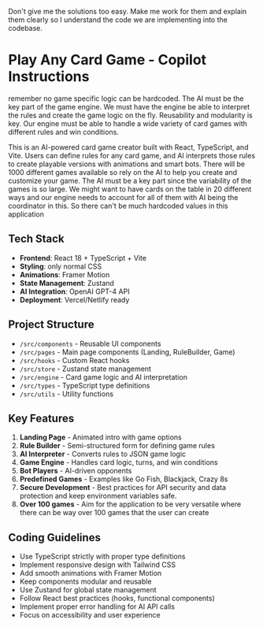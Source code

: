 <!-- Use this file to provide workspace-specific custom instructions to Copilot. For more details, visit https://code.visualstudio.com/docs/copilot/copilot-customization#_use-a-githubcopilotinstructionsmd-file -->

Don't give me the solutions too easy. Make me work for them and explain them clearly so I understand the code we are implementing into the codebase. 

# Play Any Card Game - Copilot Instructions

remember no game specific logic can be hardcoded. The AI must be the key part of the game engine. We must have the engine be able to interpret the rules and create the game logic on the fly.
Reusability and modularity is key.
Our engine must be able to handle a wide variety of card games with different rules and win conditions.

This is an AI-powered card game creator built with React, TypeScript, and Vite. Users can define rules for any card game, and AI interprets those rules to create playable versions with animations and smart bots. There will be 1000 different games available so rely on the AI to help you create and customize your game. The AI must be a key part since the variability of the games is so large. We might want to have cards on the table in 20 different ways and our engine needs to account for all of them with AI being the coordinator in this. So there can't be much hardcoded values in this application

## Tech Stack
- **Frontend**: React 18 + TypeScript + Vite
- **Styling**: only normal CSS
- **Animations**: Framer Motion
- **State Management**: Zustand
- **AI Integration**: OpenAI GPT-4 API
- **Deployment**: Vercel/Netlify ready

## Project Structure
- `/src/components` - Reusable UI components
- `/src/pages` - Main page components (Landing, RuleBuilder, Game)
- `/src/hooks` - Custom React hooks
- `/src/store` - Zustand state management
- `/src/engine` - Card game logic and AI interpretation
- `/src/types` - TypeScript type definitions
- `/src/utils` - Utility functions

## Key Features
1. **Landing Page** - Animated intro with game options
2. **Rule Builder** - Semi-structured form for defining game rules
3. **AI Interpreter** - Converts rules to JSON game logic
4. **Game Engine** - Handles card logic, turns, and win conditions
5. **Bot Players** - AI-driven opponents
6. **Predefined Games** - Examples like Go Fish, Blackjack, Crazy 8s
7. **Secure Development** - Best practices for API security and data protection and keep environment variables safe.
8. **Over 100 games** - Aim for the application to be very versatile where there can be way over 100 games that the user can create

## Coding Guidelines
- Use TypeScript strictly with proper type definitions
- Implement responsive design with Tailwind CSS
- Add smooth animations with Framer Motion
- Keep components modular and reusable
- Use Zustand for global state management
- Follow React best practices (hooks, functional components)
- Implement proper error handling for AI API calls
- Focus on accessibility and user experience
